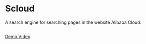 # Scloud
A search engine for searching  pages in the website Alibaba Cloud.
##
[Demo Video](https://drive.google.com/file/d/1AvTMF7zibBejeZnavbIn4uJH-J41jyqw/view?usp=sharing)

